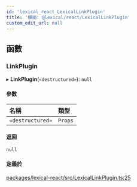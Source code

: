 ```yaml
---
id: 'lexical_react_LexicalLinkPlugin'
title: '模組: @lexical/react/LexicalLinkPlugin'
custom_edit_url: null
---
```


## 函數

### LinkPlugin

▸ **LinkPlugin**(`«destructured»`): `null`

#### 參數

| 名稱             | 類型    |
| :--------------- | :------ |
| `«destructured»` | `Props` |

#### 返回

`null`

#### 定義於

[packages/lexical-react/src/LexicalLinkPlugin.ts:25](https://github.com/facebook/lexical/tree/main/packages/lexical-react/src/LexicalLinkPlugin.ts#L25)
